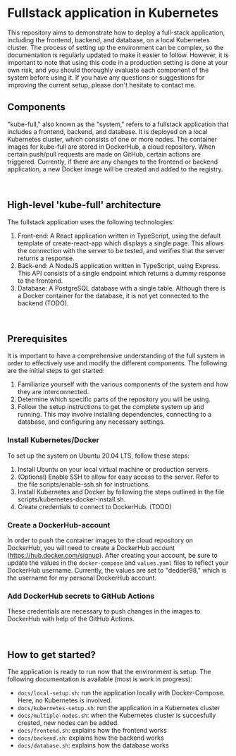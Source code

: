 # Fullstack application in Kubernetes

This repository aims to demonstrate how to deploy a full-stack application, including the frontend, backend, and database, on a local Kubernetes cluster. The process of setting up the environment can be complex, so the documentation is regularly updated to make it easier to follow. However, it is important to note that using this code in a production setting is done at your own risk, and you should thoroughly evaluate each component of the system before using it. If you have any questions or suggestions for improving the current setup, please don't hesitate to contact me.
<br/>

## Components
"kube-full," also known as the "system," refers to a fullstack application that includes a frontend, backend, and database. It is deployed on a local Kubernetes cluster, which consists of one or more nodes. The container images for kube-full are stored in DockerHub, a cloud repository. When certain push/pull requests are made on GitHub, certain actions are triggered. Currently, if there are any changes to the frontend or backend application, a new Docker image will be created and added to the registry.

<br/>

## High-level 'kube-full' architecture
The fullstack application uses the following technologies:
1. Front-end: A React application written in TypeScript, using the default template of create-react-app which displays a single page. This allows the connection with the server to be tested, and verifies that the server returns a response.
2. Back-end: A NodeJS application written in TypeScript, using Express. This API consists of a single endpoint which returns a dummy response to the frontend.
3. Database: A PostgreSQL database with a single table. Although there is a Docker container for the database, it is not yet connected to the backend (TODO).

<br/>

## Prerequisites 
It is important to have a comprehensive understanding of the full system in order to effectively use and modify the different components. The following are the initial steps to get started:
1. Familiarize yourself with the various components of the system and how they are interconnected.
2. Determine which specific parts of the repository you will be using.
3. Follow the setup instructions to get the complete system up and running. This may involve installing dependencies, connecting to a database, and configuring any necessary settings.

### Install Kubernetes/Docker
To set up the system on Ubuntu 20.04 LTS, follow these steps:
1. Install Ubuntu on your local virtual machine or production servers.
2. (Optional) Enable SSH to allow for easy access to the server. Refer to the file scripts/enable-ssh.sh for instructions.
3. Install Kubernetes and Docker by following the steps outlined in the file scripts/kubernetes-docker-install.sh.
4. Create credentials to connect to DockerHub. (TODO)

### Create a DockerHub-account
In order to push the container images to the cloud repository on DockerHub, you will need to create a DockerHub account (https://hub.docker.com/signup). After creating your account, be sure to update the values in the ```docker-compose``` and ```values.yaml``` files to reflect your DockerHub username. Currently, the values are set to "dedder98," which is the username for my personal DockerHub account.

### Add DockerHub secrets to GitHub Actions
These credentials are necessary to push changes in the images to DockerHub with help of the GitHub Actions.

<br/>

## How to get started?
The application is ready to run now that the environment is setup. The following documentation is available (most is work in progress):
- ```docs/local-setup.sh```: run the application locally with Docker-Compose. Here, no Kubernetes is involved.
- ```docs/kubernetes-setup.sh```: run the application in a Kubernetes cluster
- ```docs/multiple-nodes.sh```: when the Kubernetes cluster is succesfully created, new nodes can be added.
- ```docs/frontend.sh```: explains how the frontend works
- ```docs/backend.sh```: explains how the backend works
- ```docs/database.sh```: explains how the database works
